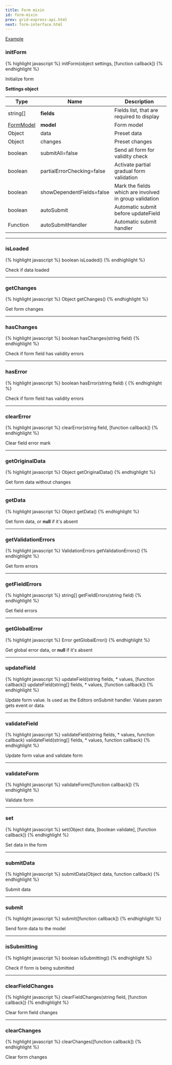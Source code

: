 ```yaml
---
title: Form mixin
id: form-mixin
prev: grid-express-api.html
next: form-interface.html
---
```


[Example](form-example.html)

### initForm

{% highlight javascript %}
initForm(object settings, [function callback])
{% endhighlight %}

Initialize form

**Settings object**

| Type     | Name                       | Description                                           |
|----------|----------------------------|-------------------------------------------------------|
| string[] |     **fields**             | Fields list, that are required to display
| [FormModel](/docs/form-model.html) | **model**   | Form model
| Object   | data                       | Preset data
| Object   | changes                    | Preset changes
| boolean  | submitAll=false            | Send all form for validity check
| boolean  | partialErrorChecking=false | Activate partial gradual form validation
| boolean  | showDependentFields=false  | Mark the fields which are involved in group validation
| boolean  | autoSubmit                 | Automatic submit before updateField
| Function | autoSubmitHandler          | Automatic submit handler

----

### isLoaded

{% highlight javascript %}
boolean isLoaded()
{% endhighlight %}

Check if data loaded

----

### getChanges

{% highlight javascript %}
Object getChanges()
{% endhighlight %}

Get form changes

----

### hasChanges

{% highlight javascript %}
boolean hasChanges(string field)
{% endhighlight %}

Check if form field has validity errors

----

### hasError

{% highlight javascript %}
boolean hasError(string field) {
{% endhighlight %}

Check if form field has validity errors

----

### clearError

{% highlight javascript %}
clearError(string field, [function callback])
{% endhighlight %}

Clear field error mark

----

### getOriginalData

{% highlight javascript %}
Object getOriginalData()
{% endhighlight %}

Get form data without changes

----

### getData

{% highlight javascript %}
Object getData()
{% endhighlight %}

Get form data, or **null** if it's absent

----

### getValidationErrors

{% highlight javascript %}
ValidationErrors getValidationErrors()
{% endhighlight %}

Get form errors

----

### getFieldErrors

{% highlight javascript %}
string[] getFieldErrors(string field)
{% endhighlight %}

Get field errors

---

### getGlobalError

{% highlight javascript %}
Error getGlobalError()
{% endhighlight %}

Get global error data, or **null** if it's absent

----

### updateField

{% highlight javascript %}
updateField(string fields, * values, [function callback])
updateField(string[] fields, * values, [function callback])
{% endhighlight %}

Update form value. Is used as the Editors onSubmit handler.
Values param gets event or data.

----

### validateField

{% highlight javascript %}
validateField(string fields, * values, function callback)
validateField(string[] fields, * values, function callback)
{% endhighlight %}

Update form value and validate form

----

### validateForm

{% highlight javascript %}
validateForm([function callback])
{% endhighlight %}

Validate form

----

### set

{% highlight javascript %}
set(Object data, [boolean validate], [function callback])
{% endhighlight %}

Set data in the form

----

### submitData

{% highlight javascript %}
submitData(Object data, function callback)
{% endhighlight %}

Submit data

----

### submit

{% highlight javascript %}
submit([function callback])
{% endhighlight %}

Send form data to the model

----

### isSubmitting
{% highlight javascript %}
boolean isSubmitting()
{% endhighlight %}

Check if form is being submitted

----

### clearFieldChanges

{% highlight javascript %}
clearFieldChanges(string field, [function callback])
{% endhighlight %}

Clear form field changes

----

### clearChanges

{% highlight javascript %}
clearChanges([function callback])
{% endhighlight %}

Clear form changes
